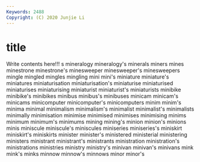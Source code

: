 ```yaml
---
Keywords: 2488
Copyright: (C) 2020 Junjie Li
---
```


# title

Write contents here!!!
s
mineralogy 
mineralogy's 
minerals 
miners 
mines 
minestrone 
minestrone's 
minesweeper 
minesweeper's 
minesweepers
mingle 
mingled 
mingles 
mingling 
mini 
mini's 
miniature 
miniature's 
miniatures 
miniaturisation
miniaturisation's 
miniaturise 
miniaturised 
miniaturises 
miniaturising 
miniaturist 
miniaturist's 
miniaturists 
minibike 
minibike's
minibikes 
minibus 
minibus's 
minibuses 
minicam 
minicam's 
minicams 
minicomputer 
minicomputer's 
minicomputers
minim 
minim's 
minima 
minimal 
minimalism 
minimalism's 
minimalist 
minimalist's 
minimalists 
minimally
minimisation 
minimise 
minimised 
minimises 
minimising 
minims 
minimum 
minimum's 
minimums 
mining
mining's 
minion 
minion's 
minions 
minis 
miniscule 
miniscule's 
miniscules 
miniseries 
miniseries's
miniskirt 
miniskirt's 
miniskirts 
minister 
minister's 
ministered 
ministerial 
ministering 
ministers 
ministrant
ministrant's 
ministrants 
ministration 
ministration's 
ministrations 
ministries 
ministry 
ministry's 
minivan 
minivan's
minivans 
mink 
mink's 
minks 
minnow 
minnow's 
minnows 
minor 
minor's 
